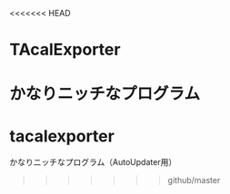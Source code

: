 <<<<<<< HEAD
# TAcalExporter

かなりニッチなプログラム
=======
# tacalexporter
かなりニッチなプログラム（AutoUpdater用）
>>>>>>> github/master

